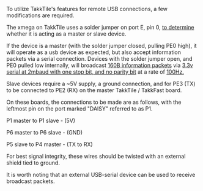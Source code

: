 To utilize TakkTile's features for remote USB connections, a few modifications are required.

The xmega on TakkTile uses a solder jumper on port E, pin 0, [to determine](https://github.com/TakkTile/TakkTile-usb/blob/master/firmware/main.c#L34) whether it is acting as a master or slave device.

If the device is a master (with the solder jumper closed, pulling PE0 high), it will operate as a usb device as expected, but also accept information packets via a serial connection. Devices with the solder jumper open, and PE0 pulled low internally, will broadcast [160B information packets](https://github.com/TakkTile/TakkTile-usb/blob/master/firmware/TakkI2C.c#L126) via [3.3v serial at 2mbaud with one stop bit, and no parity bit](https://github.com/TakkTile/TakkTile-usb/blob/master/firmware/main.c#L64) at a rate of [100Hz.](https://github.com/TakkTile/TakkTile-usb/blob/master/firmware/main.c#L61)

Slave devices require a ~5V supply, a ground connection, and for PE3 (TX) to be connected to PE2 (RX) on the master TakkTile / TakkFast board. 

On these boards, the connections to be made are as follows, with the leftmost pin on the port marked "DAISY" referred to as P1.

P1 master to P1 slave - (5V)

P6 master to P6 slave - (GND)

P5 slave to P4 master - (TX to RX)

For best signal integrity, these wires should be twisted with an external shield tied to ground.

It is worth noting that an external USB-serial device can be used to receive broadcast packets.
